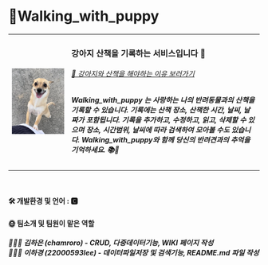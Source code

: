 # 🐶Walking_with_puppy 


<table>
  <tbody>
    <tr>
        <td>
            <img src="peanut.jpeg" width="100%">
        </td>
        <td>
            <h3> 강아지 산책을 기록하는 서비스입니다 🐾</h3>
            <h6><a href="https://blog.naver.com/bichon-haru/222708984463">📍 강아지와 산책을 해야하는 이유 보러가기</a></h6>
            <h5><b>Walking_with_puppy</b> 는 사랑하는 나의 반려동물과의 산책을 기록할 수 있습니다. 기록에는 <b>산책 장소, 산책한 시간, 날씨, 날짜</b>가 포함됩니다. 기록을 추가하고, 수정하고, 읽고, 삭제할 수 있으며 장소, 시간범위, 날씨에 따라 검색하여 모아볼 수도 있습니다. Walking_with_puppy와 함께 당신의 반려견과의 추억을 기억하세요. 📚🧸 </h5>
        </td> 
    </tr>
  </tbody>
</table>
<br>
<h4> 🛠 개발환경 및 언어 : 🅲</h4> 
<h4>🌞 팀소개 및 팀원이 맡은 역할 <br></h4>
<h5> 👩🏻‍💻 김하은 (chamroro) - CRUD, 다중데이터기능, WIKI 페이지 작성<br>
👩🏻‍💻 이하경 (22000593lee) - 데이터파일저장 및 검색기능, README.md 파일 작성</h5>
